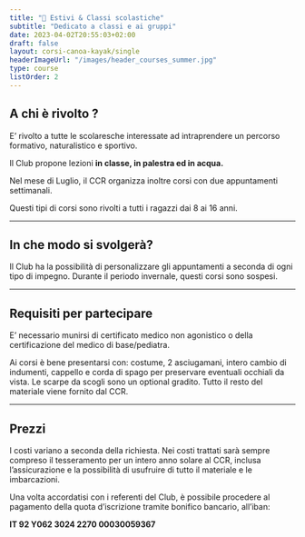 ```yaml
---
title: "🏫 Estivi & Classi scolastiche"
subtitle: "Dedicato a classi e ai gruppi"
date: 2023-04-02T20:55:03+02:00
draft: false
layout: corsi-canoa-kayak/single
headerImageUrl: "/images/header_courses_summer.jpg"
type: course
listOrder: 2
---
```


## A chi è rivolto ?
E’ rivolto a tutte le scolaresche interessate ad intraprendere un percorso formativo, naturalistico e sportivo.

Il Club propone lezioni **in classe, in palestra ed in acqua.**

Nel mese di Luglio, il CCR organizza inoltre corsi con due appuntamenti settimanali.

Questi tipi di corsi sono rivolti a tutti i ragazzi dai 8 ai 16 anni.

---

## In che modo si svolgerà?
Il Club ha la possibilità di personalizzare gli appuntamenti a seconda di ogni tipo di impegno. Durante il periodo invernale, questi corsi sono sospesi.

---

## Requisiti per partecipare
E’ necessario munirsi di certificato medico non agonistico o della certificazione del medico di base/pediatra.

Ai corsi è bene presentarsi con: costume, 2 asciugamani, intero cambio di indumenti, cappello e corda di spago per preservare eventuali occhiali da vista. Le scarpe da scogli sono un optional gradito.
Tutto il resto del materiale viene fornito dal CCR.

---

## Prezzi

I costi variano a seconda della richiesta.
Nei costi trattati sarà sempre compreso il tesseramento per un intero anno solare al CCR, inclusa l’assicurazione e la possibilità di usufruire di tutto il materiale e le imbarcazioni.

Una volta accordatisi con i referenti del Club, è possibile procedere al pagamento della quota d’iscrizione tramite bonifico bancario, all’iban:

**IT 92 Y062 3024 2270 00030059367**
